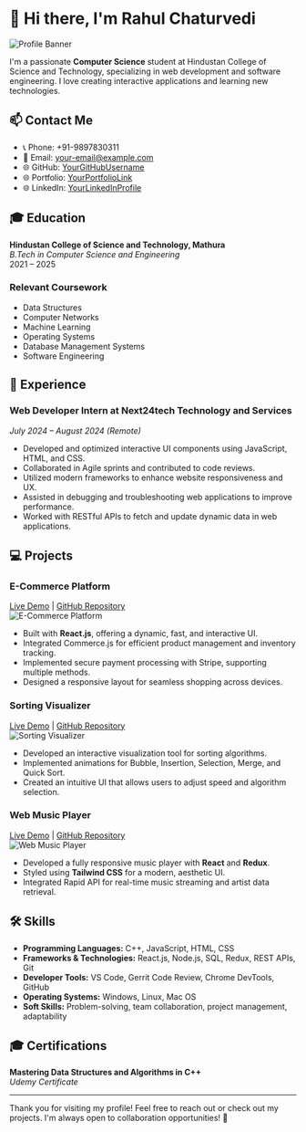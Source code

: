 # 👋 Hi there, I'm Rahul Chaturvedi

![Profile Banner](https://your-image-url.com/banner.jpg) <!-- Replace with your banner image URL -->

I'm a passionate **Computer Science** student at Hindustan College of Science and Technology, specializing in web development and software engineering. I love creating interactive applications and learning new technologies.

## 📫 Contact Me
- 📞 Phone: +91-9897830311
- 📧 Email: [your-email@example.com](mailto:your-email@example.com)
- 🌐 GitHub: [YourGitHubUsername](https://github.com/YourGitHubUsername)
- 🌐 Portfolio: [YourPortfolioLink](https://yourportfolio.com)
- 🌐 LinkedIn: [YourLinkedInProfile](https://linkedin.com/in/yourprofile)

## 🎓 Education
**Hindustan College of Science and Technology, Mathura**  
_B.Tech in Computer Science and Engineering_  
2021 – 2025

### Relevant Coursework
- Data Structures
- Computer Networks
- Machine Learning
- Operating Systems
- Database Management Systems
- Software Engineering

## 💼 Experience

### Web Developer Intern at Next24tech Technology and Services
_July 2024 – August 2024 (Remote)_
- Developed and optimized interactive UI components using JavaScript, HTML, and CSS.
- Collaborated in Agile sprints and contributed to code reviews.
- Utilized modern frameworks to enhance website responsiveness and UX.
- Assisted in debugging and troubleshooting web applications to improve performance.
- Worked with RESTful APIs to fetch and update dynamic data in web applications.

## 💻 Projects

### E-Commerce Platform
[Live Demo](https://your-ecommerce-demo-link.com) | [GitHub Repository](https://github.com/YourGitHubUsername/e-commerce-platform)  
![E-Commerce Platform](https://your-image-url.com/ecommerce.jpg) <!-- Replace with your project image URL -->
- Built with **React.js**, offering a dynamic, fast, and interactive UI.
- Integrated Commerce.js for efficient product management and inventory tracking.
- Implemented secure payment processing with Stripe, supporting multiple methods.
- Designed a responsive layout for seamless shopping across devices.

### Sorting Visualizer
[Live Demo](https://your-sorting-visualizer-demo-link.com) | [GitHub Repository](https://github.com/YourGitHubUsername/sorting-visualizer)  
![Sorting Visualizer](https://your-image-url.com/sorting.jpg) <!-- Replace with your project image URL -->
- Developed an interactive visualization tool for sorting algorithms.
- Implemented animations for Bubble, Insertion, Selection, Merge, and Quick Sort.
- Created an intuitive UI that allows users to adjust speed and algorithm selection.

### Web Music Player
[Live Demo](https://your-music-player-demo-link.com) | [GitHub Repository](https://github.com/YourGitHubUsername/music-player)  
![Web Music Player](https://your-image-url.com/musicplayer.jpg) <!-- Replace with your project image URL -->
- Developed a fully responsive music player with **React** and **Redux**.
- Styled using **Tailwind CSS** for a modern, aesthetic UI.
- Integrated Rapid API for real-time music streaming and artist data retrieval.

## 🛠️ Skills
- **Programming Languages:** C++, JavaScript, HTML, CSS
- **Frameworks & Technologies:** React.js, Node.js, SQL, Redux, REST APIs, Git
- **Developer Tools:** VS Code, Gerrit Code Review, Chrome DevTools, GitHub
- **Operating Systems:** Windows, Linux, Mac OS
- **Soft Skills:** Problem-solving, team collaboration, project management, adaptability

## 🎓 Certifications
**Mastering Data Structures and Algorithms in C++**  
_Udemy Certificate_

---

Thank you for visiting my profile! Feel free to reach out or check out my projects. I'm always open to collaboration opportunities! 🚀
